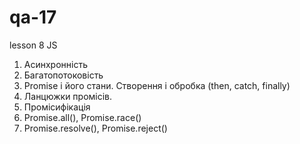 # qa-17

lesson 8
JS

1. Асинхронність
2. Багатопотоковість
3. Promise і його стани. Створення і обробка (then, catch, finally)
4. Ланцюжки промісів.
5. Промісифікація
6. Promise.all(), Promise.race()
7. Promise.resolve(), Promise.reject()
